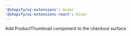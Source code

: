 ```yaml
---
'@shopify/ui-extensions': minor
'@shopify/ui-extensions-react': minor
---
```


Add ProductThumbnail component to the checkout surface
